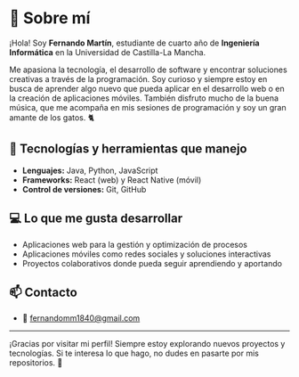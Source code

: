 # 👋 Sobre mí

¡Hola! Soy **Fernando Martín**, estudiante de cuarto año de **Ingeniería Informática** en la Universidad de Castilla-La Mancha.

Me apasiona la tecnología, el desarrollo de software y encontrar soluciones creativas a través de la programación. Soy curioso y siempre estoy en busca de aprender algo nuevo que pueda aplicar en el desarrollo web o en la creación de aplicaciones móviles. También disfruto mucho de la buena música, que me acompaña en mis sesiones de programación y soy un gran amante de los gatos. 🐈

## 🚀 Tecnologías y herramientas que manejo
- **Lenguajes:** Java, Python, JavaScript
- **Frameworks:** React (web) y React Native (móvil)
- **Control de versiones:** Git, GitHub

## 💻 Lo que me gusta desarrollar
- Aplicaciones web para la gestión y optimización de procesos
- Aplicaciones móviles como redes sociales y soluciones interactivas
- Proyectos colaborativos donde pueda seguir aprendiendo y aportando

## 📫 Contacto
- 📧 fernandomm1840@gmail.com

---

¡Gracias por visitar mi perfil! Siempre estoy explorando nuevos proyectos y tecnologías. Si te interesa lo que hago, no dudes en pasarte por mis repositorios. 🚀
